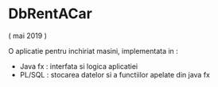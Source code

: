 # DbRentACar
( mai 2019 )
<p>O aplicatie pentru inchiriat masini, implementata in : </p>
<ul>
  <li> Java fx : interfata si logica aplicatiei </li>
  <li> PL/SQL : stocarea datelor si a functiilor apelate din java fx </li>
  </ul>
